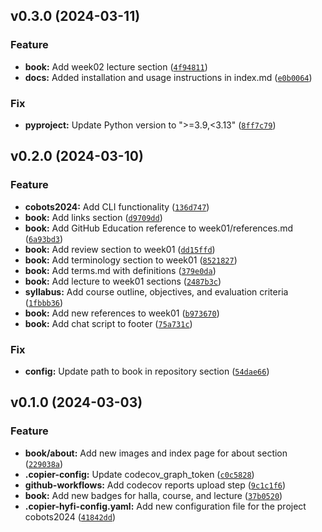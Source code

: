 <!--next-version-placeholder-->

## v0.3.0 (2024-03-11)

### Feature

* **book:** Add week02 lecture section ([`4f94811`](https://github.com/chu-aie/cobots-2024/commit/4f9481164db05c32b08bd01106af937ba1889dc3))
* **docs:** Added installation and usage instructions in index.md ([`e0b0064`](https://github.com/chu-aie/cobots-2024/commit/e0b0064bff775e337b244af13ded6b3dd9fb426e))

### Fix

* **pyproject:** Update Python version to ">=3.9,<3.13" ([`8ff7c79`](https://github.com/chu-aie/cobots-2024/commit/8ff7c79edbd4638bb9275ecfbfdd55132edbbd91))

## v0.2.0 (2024-03-10)

### Feature

* **cobots2024:** Add CLI functionality ([`136d747`](https://github.com/chu-aie/cobots-2024/commit/136d7475ebd3adb0ea8d7061e5efef88e3862d00))
* **book:** Add links section ([`d9709dd`](https://github.com/chu-aie/cobots-2024/commit/d9709dde6c49a3c3d6036202a8c0e3966761c55b))
* **book:** Add GitHub Education reference to week01/references.md ([`6a93bd3`](https://github.com/chu-aie/cobots-2024/commit/6a93bd3e98dbb6fc520d5e7e50036c427a1cefb5))
* **book:** Add review section to week01 ([`dd15ffd`](https://github.com/chu-aie/cobots-2024/commit/dd15ffd03c93aaac56294efe9c76131dc168964f))
* **book:** Add terminology section to week01 ([`8521827`](https://github.com/chu-aie/cobots-2024/commit/8521827ec82648fb19941492fe2eac9890fd7100))
* **book:** Add terms.md with definitions ([`379e0da`](https://github.com/chu-aie/cobots-2024/commit/379e0daee79ce6cba76a130abec4ec48257658b6))
* **book:** Add lecture to week01 sections ([`2487b3c`](https://github.com/chu-aie/cobots-2024/commit/2487b3ca303c5217f046393c5fb88547590158d8))
* **syllabus:** Add course outline, objectives, and evaluation criteria ([`1fbbb36`](https://github.com/chu-aie/cobots-2024/commit/1fbbb362ddd3dee4dd8237d6af75d86f4b1ac1cd))
* **book:** Add new references to week01 ([`b973670`](https://github.com/chu-aie/cobots-2024/commit/b97367023febc1cd8d1224bb0518d8e65736d654))
* **book:** Add chat script to footer ([`75a731c`](https://github.com/chu-aie/cobots-2024/commit/75a731c071988f785d27f9e762db8ceb37cb774a))

### Fix

* **config:** Update path to book in repository section ([`54dae66`](https://github.com/chu-aie/cobots-2024/commit/54dae66609db3f5c80d5c72702156e7ab8813949))

## v0.1.0 (2024-03-03)

### Feature

* **book/about:** Add new images and index page for about section ([`229038a`](https://github.com/chu-aie/cobots-2024/commit/229038a7ab82f5c1a20e071e437354aaa6b9575b))
* **.copier-config:** Update codecov_graph_token ([`c0c5828`](https://github.com/chu-aie/cobots-2024/commit/c0c5828c1d06e81c0563d0982a34c90df1a737ac))
* **github-workflows:** Add codecov reports upload step ([`9c1c1f6`](https://github.com/chu-aie/cobots-2024/commit/9c1c1f60734d8b2175eeb97e5685563de6791a23))
* **book:** Add new badges for halla, course, and lecture ([`37b0520`](https://github.com/chu-aie/cobots-2024/commit/37b052055ed584e07e52bfd335f349317fab843c))
* **.copier-hyfi-config.yaml:** Add new configuration file for the project cobots2024 ([`41842dd`](https://github.com/chu-aie/cobots-2024/commit/41842dde8528b37e6cd98ad4f2e07e2f27c6ca50))
